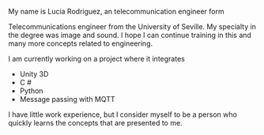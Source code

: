 My name is Lucia Rodriguez, an telecommunication engineer form

Telecommunications engineer from the University of Seville. 
My specialty in the degree was image and sound. I hope I can continue training in this and many more concepts related to engineering.

I am currently working on a project where it integrates
- Unity 3D
- C #
- Python
- Message passing with MQTT

I have little work experience, but I consider myself to be a person who quickly learns the concepts that are presented to me.
